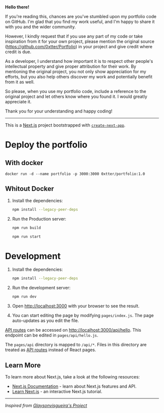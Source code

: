 **Hello there!**

If you're reading this, chances are you've stumbled upon my portfolio code on GitHub. I'm glad that you find my work useful, and I'm happy to share it with you and the wider community.

However, I kindly request that if you use any part of my code or take inspiration from it for your own project, please mention the original source (https://github.com/0xtter/Portfolio) in your project and give credit where credit is due.

As a developer, I understand how important it is to respect other people's intellectual property and give proper attribution for their work. By mentioning the original project, you not only show appreciation for my efforts, but you also help others discover my work and potentially benefit from it as well.

So please, when you use my portfolio code, include a reference to the original project and let others know where you found it. I would greatly appreciate it.

Thank you for your understanding and happy coding!

---

This is a [Next.js](https://nextjs.org/) project bootstrapped with [`create-next-app`](https://github.com/vercel/next.js/tree/canary/packages/create-next-app).

# Deploy the portfolio

## With docker

```shell
docker run -d --name portfolio -p 3000:3000 0xtter/portfolio:1.0
```

## Whitout Docker

1. Install the dependencies:

    ```bash
    npm install --legacy-peer-deps
    ```

2. Run the Production server:

    ```bash
    npm run build
    ```

    ```bash
    npm run start
    ```
# Development

1. Install the dependencies:

    ```bash
    npm install --legacy-peer-deps
    ```

2. Run the development server:

    ```bash
    npm run dev
    ```

3. Open [http://localhost:3000](http://localhost:3000) with your browser to see the result.

4. You can start editing the page by modifying `pages/index.js`. The page auto-updates as you edit the file.

[API routes](https://nextjs.org/docs/api-routes/introduction) can be accessed on [http://localhost:3000/api/hello](http://localhost:3000/api/hello). This endpoint can be edited in `pages/api/hello.js`.

The `pages/api` directory is mapped to `/api/*`. Files in this directory are treated as [API routes](https://nextjs.org/docs/api-routes/introduction) instead of React pages.

## Learn More

To learn more about Next.js, take a look at the following resources:

- [Next.js Documentation](https://nextjs.org/docs) - learn about Next.js features and API.
- [Learn Next.js](https://nextjs.org/learn) - an interactive Next.js tutorial.

---

*Inspired from [Glaysonvisgueira's Project](https://github.com/Glaysonvisgueira/glaysonvisgueira_next-js)*
